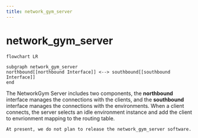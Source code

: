 ```yaml
---
title: network_gym_server
---
```


# network_gym_server

```{mermaid}
flowchart LR

subgraph network_gym_server
northbound[[northbound Interface]] <--> southbound[[southbound Interface]]
end

```

The NetworkGym Server includes two components, the **northbound** interface manages the connections with the clients, and the **southbound** interface manages the connections with the environments.
When a client connects, the server selects an idle environment instance and add the client to envrionment mapping to the routing table.

```{note}
At present, we do not plan to release the network_gym_server software.
```